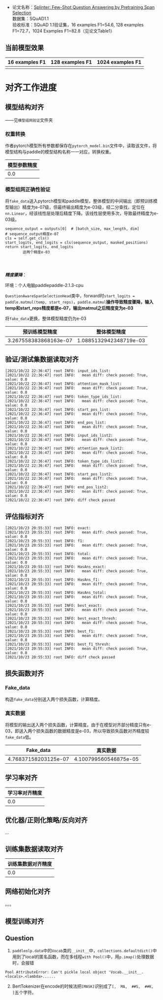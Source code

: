 - 论文名称：[Splinter: Few-Shot Question Answering by Pretraining Span Selection](https://paperswithcode.com/paper/few-shot-question-answering-by-pretraining) <br>数据集：SQuAD1.1 <br>验收标准：SQuAD 1.1验证集，16 examples F1=54.6, 128 examples F1=72.7，1024 Examples F1=82.8（见论文Table1）



## 当前模型效果

| 16 examples F1 | 128 examples F1 | 1024 examples F1 |
| -------------- | --------------- | ---------------- |
|                |                 |                  |



# 对齐工作进度

## 模型结构对齐

——见`模型组网验证`文件夹

### 权重转换

作者pytorch模型所有参数都保存在`pytorch_model.bin`文件中，读取该文件，将模型结构与paddle的模型结构名称一一对应，转换权重。

| 模型参数精度 |
| ------------ |
| 0.0          |

### 模型组网正确性验证

将`fake_data`送入pytorch模型和paddle模型，整体模型的中间输出（即预训练模型输出）精度为e-07级，但最终输出精度为e-03级，经二分查找，定位在`nn.Linear`，经该线性层处理后精度下降。该线性层使用多次，导致最终精度为e-03级。

```
sequence_output = outputs[0]  # [batch_size, max_length, dim]
# sequence_output精度e-07
cls = self.get_cls()
start_logits, end_logits = cls(sequence_output, masked_positions)
return start_logits, end_logits
		这两个精度e-03
		

		
```



***精度骤降***：

环境：个人电脑paddlepaddle-2.1.3-cpu

`QuestionAwareSpanSelectionHead`类中，forward时`start_logits = paddle.matmul(temp, start_reps)`，`paddle.matmul`**操作导致精度骤降，输入temp和start_reps精度都是e-07，输出matmul之后精度变为e-03**

将`fake_data`更换，整体模型精度仍为e-03

| 预训练模型精度        | 整体模型精度           |
| --------------------- | ---------------------- |
| 3.267558383868163e-07 | 1.0885132942348719e-03 |

## 验证/测试集数据读取对齐

```
[2021/10/22 22:36:47] root INFO: input_ids_list: 
[2021/10/22 22:36:47] root INFO:   mean diff: check passed: True, value: 0.0
[2021/10/22 22:36:47] root INFO: attention_mask_list: 
[2021/10/22 22:36:47] root INFO:   mean diff: check passed: True, value: 0.0
[2021/10/22 22:36:47] root INFO: token_type_ids_list: 
[2021/10/22 22:36:47] root INFO:   mean diff: check passed: True, value: 0.0
[2021/10/22 22:36:47] root INFO: start_pos_list: 
[2021/10/22 22:36:47] root INFO:   mean diff: check passed: True, value: 0.0
[2021/10/22 22:36:47] root INFO: end_pos_list: 
[2021/10/22 22:36:47] root INFO:   mean diff: check passed: True, value: 0.0
[2021/10/22 22:36:47] root INFO: input_ids_list2: 
[2021/10/22 22:36:47] root INFO:   mean diff: check passed: True, value: 0.0
[2021/10/22 22:36:47] root INFO: attention_mask_list2: 
[2021/10/22 22:36:47] root INFO:   mean diff: check passed: True, value: 0.0
[2021/10/22 22:36:47] root INFO: token_type_ids_list2: 
[2021/10/22 22:36:47] root INFO:   mean diff: check passed: True, value: 0.0
[2021/10/22 22:36:47] root INFO: start_pos_list2: 
[2021/10/22 22:36:47] root INFO:   mean diff: check passed: True, value: 0.0
[2021/10/22 22:36:47] root INFO: end_pos_list2: 
[2021/10/22 22:36:47] root INFO:   mean diff: check passed: True, value: 0.0
[2021/10/22 22:36:47] root INFO: diff check passed
```

## 评估指标对齐

```
[2021/10/23 20:55:33] root INFO: exact: 
[2021/10/23 20:55:33] root INFO:   mean diff: check passed: True, value: 0.0
[2021/10/23 20:55:33] root INFO: f1: 
[2021/10/23 20:55:33] root INFO:   mean diff: check passed: True, value: 0.0
[2021/10/23 20:55:33] root INFO: total: 
[2021/10/23 20:55:33] root INFO:   mean diff: check passed: True, value: 0.0
[2021/10/23 20:55:33] root INFO: HasAns_exact: 
[2021/10/23 20:55:33] root INFO:   mean diff: check passed: True, value: 0.0
[2021/10/23 20:55:33] root INFO: HasAns_f1: 
[2021/10/23 20:55:33] root INFO:   mean diff: check passed: True, value: 0.0
[2021/10/23 20:55:33] root INFO: HasAns_total: 
[2021/10/23 20:55:33] root INFO:   mean diff: check passed: True, value: 0.0
[2021/10/23 20:55:33] root INFO: best_exact: 
[2021/10/23 20:55:33] root INFO:   mean diff: check passed: True, value: 0.0
[2021/10/23 20:55:33] root INFO: best_exact_thresh: 
[2021/10/23 20:55:33] root INFO:   mean diff: check passed: True, value: 0.0
[2021/10/23 20:55:33] root INFO: best_f1: 
[2021/10/23 20:55:33] root INFO:   mean diff: check passed: True, value: 0.0
[2021/10/23 20:55:33] root INFO: best_f1_thresh: 
[2021/10/23 20:55:33] root INFO:   mean diff: check passed: True, value: 0.0
[2021/10/23 20:55:33] root INFO: diff check passed
```

## 损失函数对齐

### Fake_data

构造`fake_data`分别送入两个损失函数，计算精度。

### 真实数据

将模型的输出送入两个损失函数，计算精度。由于在模型对齐部分精度只有e-03，即送入两个损失函数的数据精度是e-03，所以导致损失函数对齐精度较`fake_data`低。

| Fake_data            | 真实数据              |
| -------------------- | --------------------- |
| 4.76837158203125e-07 | 4.100799560546875e-05 |

## 学习率对齐

| 学习率对齐精度 |
| -------------- |
| 0.0            |



## 优化器/正则化策略/反向对齐

...

## 训练集数据读取对齐

| 训练集数据对齐精度 |
| ------------------ |
| 0.0                |





## 网络初始化对齐

。。。



## 模型训练对齐





## Question

1. `paddlenlp.data`中的`Vocab`类的`__init__`中，`collections.defaultdict()`中用到了local的匿名函数，而在多线程`with Pool()`中，用`p.imap()`处理数据时，会报错

```
Pool AttributeError: Can't pickle local object 'Vocab.__init__.<locals>.<lambda>......
```

2. BertTokenizer在encode的时候法把`[MASK]`识别成了`[,  MA,  ##S,  ##K,  ]`五个字符。



